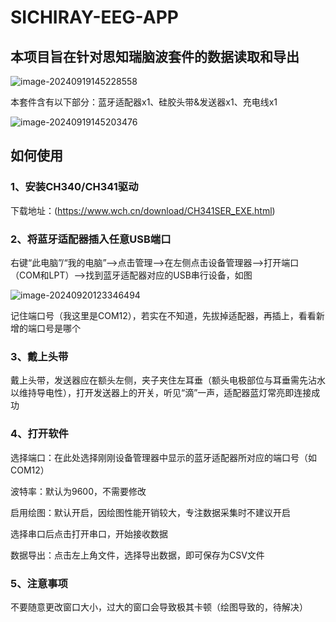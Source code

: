 # SICHIRAY-EEG-APP

## 本项目旨在针对思知瑞脑波套件的数据读取和导出

![image-20240919145228558](https://github.com/user-attachments/assets/791bcd84-cdd9-43db-bd89-b7db0dddd6a2)


本套件含有以下部分：蓝牙适配器x1、硅胶头带&发送器x1、充电线x1

![image-20240919145203476](https://github.com/user-attachments/assets/4b0ba302-9127-492e-8ec2-ab67c35a9c91)


## 如何使用

### 1、安装CH340/CH341驱动

下载地址：(https://www.wch.cn/download/CH341SER_EXE.html)

### 2、将蓝牙适配器插入任意USB端口

右键“此电脑”/“我的电脑”-->点击管理-->在左侧点击设备管理器-->打开端口（COM和LPT）-->找到蓝牙适配器对应的USB串行设备，如图

![image-20240920123346494](https://github.com/user-attachments/assets/063e28ed-361c-44e9-8d2f-1f635e5f0f55)

记住端口号（我这里是COM12），若实在不知道，先拔掉适配器，再插上，看看新增的端口号是哪个

### 3、戴上头带

戴上头带，发送器应在额头左侧，夹子夹住左耳垂（额头电极部位与耳垂需先沾水以维持导电性），打开发送器上的开关，听见“滴”一声，适配器蓝灯常亮即连接成功

### 4、打开软件

选择端口：在此处选择刚刚设备管理器中显示的蓝牙适配器所对应的端口号（如COM12）

波特率：默认为9600，不需要修改

启用绘图：默认开启，因绘图性能开销较大，专注数据采集时不建议开启

选择串口后点击打开串口，开始接收数据

数据导出：点击左上角文件，选择导出数据，即可保存为CSV文件

### 5、注意事项

不要随意更改窗口大小，过大的窗口会导致极其卡顿（绘图导致的，待解决）
